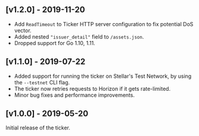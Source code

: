 ## [v1.2.0] - 2019-11-20
- Add `ReadTimeout` to Ticker HTTP server configuration to fix potential DoS vector.
- Added nested `"issuer_detail"` field to `/assets.json`.
- Dropped support for Go 1.10, 1.11.


## [v1.1.0] - 2019-07-22

- Added support for running the ticker on Stellar's Test Network, by using the `--testnet` CLI flag.
- The ticker now retries requests to Horizon if it gets rate-limited.
- Minor bug fixes and performance improvements.


## [v1.0.0] - 2019-05-20

Initial release of the ticker.
